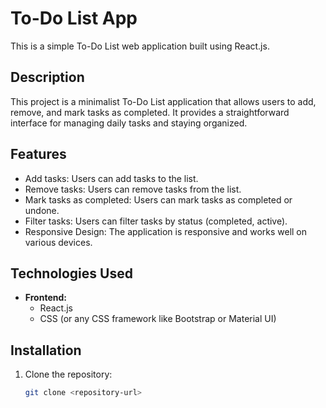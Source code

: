 # To-Do List App

This is a simple To-Do List web application built using React.js.

## Description

This project is a minimalist To-Do List application that allows users to add, remove, and mark tasks as completed. It provides a straightforward interface for managing daily tasks and staying organized.

## Features

- Add tasks: Users can add tasks to the list.
- Remove tasks: Users can remove tasks from the list.
- Mark tasks as completed: Users can mark tasks as completed or undone.
- Filter tasks: Users can filter tasks by status (completed, active).
- Responsive Design: The application is responsive and works well on various devices.

## Technologies Used

- **Frontend:**
  - React.js
  - CSS (or any CSS framework like Bootstrap or Material UI)

## Installation

1. Clone the repository:
   ```bash
   git clone <repository-url>


 
